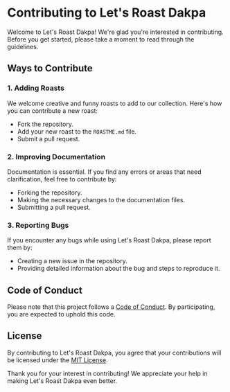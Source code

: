 # Contributing to Let's Roast Dakpa

Welcome to Let's Roast Dakpa! We're glad you're interested in contributing. Before you get started, please take a moment to read through the guidelines.

## Ways to Contribute

### 1. Adding Roasts

We welcome creative and funny roasts to add to our collection. Here's how you can contribute a new roast:

- Fork the repository.
- Add your new roast to the `ROASTME.md` file.
- Submit a pull request.

### 2. Improving Documentation

Documentation is essential. If you find any errors or areas that need clarification, feel free to contribute by:

- Forking the repository.
- Making the necessary changes to the documentation files.
- Submitting a pull request.

### 3. Reporting Bugs

If you encounter any bugs while using Let's Roast Dakpa, please report them by:

- Creating a new issue in the repository.
- Providing detailed information about the bug and steps to reproduce it.

## Code of Conduct

Please note that this project follows a [Code of Conduct](CODE_OF_CONDUCT.md). By participating, you are expected to uphold this code. 

## License

By contributing to Let's Roast Dakpa, you agree that your contributions will be licensed under the [MIT License](LICENSE).

Thank you for your interest in contributing! We appreciate your help in making Let's Roast Dakpa even better.
